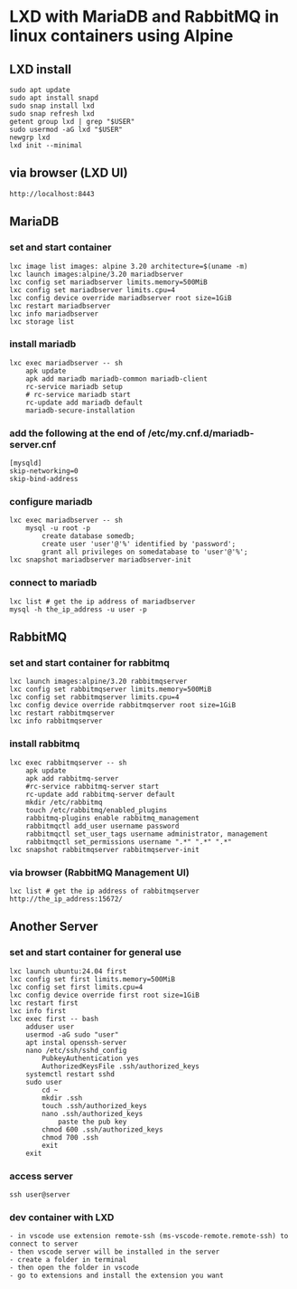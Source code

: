 # LXD with MariaDB and RabbitMQ in linux containers using Alpine

## LXD install

    sudo apt update
    sudo apt install snapd
    sudo snap install lxd
    sudo snap refresh lxd
    getent group lxd | grep "$USER"
    sudo usermod -aG lxd "$USER"
    newgrp lxd
    lxd init --minimal

## via browser (LXD UI)

    http://localhost:8443

## MariaDB

### set and start container

    lxc image list images: alpine 3.20 architecture=$(uname -m)
    lxc launch images:alpine/3.20 mariadbserver
    lxc config set mariadbserver limits.memory=500MiB
    lxc config set mariadbserver limits.cpu=4
    lxc config device override mariadbserver root size=1GiB
    lxc restart mariadbserver
    lxc info mariadbserver
    lxc storage list

### install mariadb

    lxc exec mariadbserver -- sh
        apk update
        apk add mariadb mariadb-common mariadb-client
        rc-service mariadb setup
        # rc-service mariadb start
        rc-update add mariadb default
        mariadb-secure-installation

### add the following at the end of /etc/my.cnf.d/mariadb-server.cnf

    [mysqld]
    skip-networking=0
    skip-bind-address

### configure mariadb

    lxc exec mariadbserver -- sh
        mysql -u root -p
            create database somedb;
            create user 'user'@'%' identified by 'password';
            grant all privileges on somedatabase to 'user'@'%';
    lxc snapshot mariadbserver mariadbserver-init

### connect to mariadb

    lxc list # get the ip address of mariadbserver
    mysql -h the_ip_address -u user -p

## RabbitMQ

### set and start container for rabbitmq

    lxc launch images:alpine/3.20 rabbitmqserver
    lxc config set rabbitmqserver limits.memory=500MiB
    lxc config set rabbitmqserver limits.cpu=4
    lxc config device override rabbitmqserver root size=1GiB
    lxc restart rabbitmqserver
    lxc info rabbitmqserver
    
### install rabbitmq

    lxc exec rabbitmqserver -- sh
        apk update
        apk add rabbitmq-server
        #rc-service rabbitmq-server start
        rc-update add rabbitmq-server default
        mkdir /etc/rabbitmq
        touch /etc/rabbitmq/enabled_plugins
        rabbitmq-plugins enable rabbitmq_management
        rabbitmqctl add_user username password
        rabbitmqctl set_user_tags username administrator, management
        rabbitmqctl set_permissions username ".*" ".*" ".*"
    lxc snapshot rabbitmqserver rabbitmqserver-init

### via browser (RabbitMQ Management UI)

    lxc list # get the ip address of rabbitmqserver
    http://the_ip_address:15672/

## Another Server

### set and start container for general use

    lxc launch ubuntu:24.04 first
    lxc config set first limits.memory=500MiB
    lxc config set first limits.cpu=4
    lxc config device override first root size=1GiB
    lxc restart first
    lxc info first
    lxc exec first -- bash
        adduser user
        usermod -aG sudo "user"
        apt instal openssh-server
        nano /etc/ssh/sshd_config
            PubkeyAuthentication yes
            AuthorizedKeysFile .ssh/authorized_keys
        systemctl restart sshd
        sudo user
            cd ~
            mkdir .ssh
            touch .ssh/authorized_keys
            nano .ssh/authorized_keys
                paste the pub key
            chmod 600 .ssh/authorized_keys
            chmod 700 .ssh
            exit
        exit

### access server

    ssh user@server

### dev container with LXD

    - in vscode use extension remote-ssh (ms-vscode-remote.remote-ssh) to connect to server
    - then vscode server will be installed in the server
    - create a folder in terminal 
    - then open the folder in vscode
    - go to extensions and install the extension you want

